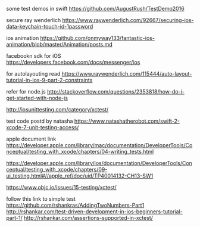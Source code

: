 some test demos in swift
https://github.com/AugustRush/TestDemo2016

secure ray wenderlich
https://www.raywenderlich.com/92667/securing-ios-data-keychain-touch-id-1password

ios animation
https://github.com/onmyway133/fantastic-ios-animation/blob/master/Animation/posts.md

facebookn sdk for iOS
https://developers.facebook.com/docs/messenger/ios

for autolayouting read 
https://www.raywenderlich.com/115444/auto-layout-tutorial-in-ios-9-part-2-constraints

refer for node.js 
http://stackoverflow.com/questions/2353818/how-do-i-get-started-with-node-js

http://iosunittesting.com/category/xctest/


test code postd by natasha
https://www.natashatherobot.com/swift-2-xcode-7-unit-testing-access/

apple document link
https://developer.apple.com/library/mac/documentation/DeveloperTools/Conceptual/testing_with_xcode/chapters/04-writing_tests.html

https://developer.apple.com/library/ios/documentation/DeveloperTools/Conceptual/testing_with_xcode/chapters/09-ui_testing.html#//apple_ref/doc/uid/TP40014132-CH13-SW1

https://www.objc.io/issues/15-testing/xctest/

follow this link to simple test 
https://github.com/rshankras/AddingTwoNumbers-Part1
http://rshankar.com/test-driven-development-in-ios-beginners-tutorial-part-1/
http://rshankar.com/assertions-supported-in-xctest/
